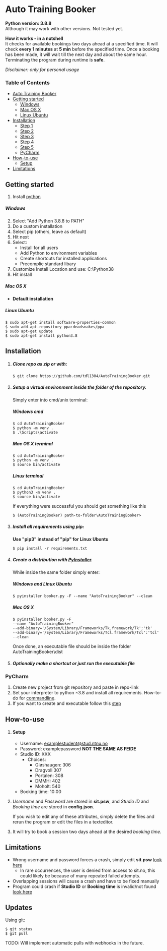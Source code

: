 # Auto Training Booker
**Python version: 3.8.8**  
Although it may work with other versions. Not tested yet.  
  
**How it works - in a nutshell**  
It checks for available bookings two days ahead at a specified time. 
It will check **every 1 minutes** at **5 min** before the specified time. Once a booking has been made, it will wait till the next day and about the same hour. Terminating the program during runtime is **safe**.  
  
*Disclaimer: only for personal usage* 

### Table of Contents
* [Auto Training Booker](#auto-training-booker)
* [Getting started](#getting-started)
    * [Windows](#windows)
    * [Mac OS X](#mac-os-x)
    * [Linux Ubuntu](#linux-ubuntu)
* [Installation](#installation)
    * [Step 1](#clone-repo-as-zip-or-with)
    * [Step 2](#setup-a-virtual-environment-inside-the-folder-of-the-repository)
    * [Step 3](#install-all-requirements-using-pip)
    * [Step 4](#create-a-distribution-with-pyinstallerhttpspypiorgprojectpyinstaller)
    * [Step 5](#optionally-make-a-shortcut-or-just-run-the-executable-file)
    * [PyCharm](#pycharm)
* [How-to-use](#how-to-use)
    * [Setup](#setup)
* [Limitations](#limitations)
## Getting started
1. Install [python](https://www.python.org/downloads/release/python-388/) 
##### Windows 
2. Select "Add Python 3.8.8 to PATH"
3. Do a custom installation
4. Select pip (others, leave as default)
5. Hit next
6. Select:
   * Install for all users
   * Add Python to environment variables
   * Create shortcuts for installed applications
   * Precomplie standard libary
7. Customize Install Location and use: C:\Python38
8. Hit install

##### Mac OS X
* **Default installation**
##### Linux Ubuntu
    $ sudo apt-get install software-properties-common
    $ sudo add-apt-repository ppa:deadsnakes/ppa
    $ sudo apt-get update
    $ sudo apt-get install python3.8
## Installation
1. ##### Clone repo as zip or with: 

   ```
   $ git clone https://github.com/tdl1304/AutoTrainingBooker.git
   ```
2. ##### Setup a virtual environment inside the folder of the repository.
    Simply enter into cmd/unix terminal:
    ##### Windows cmd
     ```
   $ cd AutoTrainingBooker
   $ python -m venv .
   $ .\Scripts\activate
   ```
   ##### Mac OS X terminal
     ```
   $ cd AutoTrainingBooker
   $ python -m venv .
   $ source bin/activate
   ```
   ##### Linux terminal
     ```
   $ cd AutoTrainingBooker
   $ python3 -m venv .
   $ source bin/activate
   ```
   If everything were successful you should get something like this
   ```
   $ (AutoTrainingBooker) path-to-folder\AutoTrainingBooker>
   ```
3. ##### Install all requirements using pip:  
   **Use "pip3" instead of "pip" for Linux Ubuntu**
    ```
   $ pip install -r requirements.txt
   ```
   
4. ##### Create a distribution with [PyInstaller](https://pypi.org/project/pyinstaller/).
   While inside the same folder simply enter:
   ##### Windows and Linux Ubuntu
   ```
   $ pyinstaller booker.py -F --name "AutoTrainingBooker" --clean
   ```
   ##### Mac OS X
   ```
   $ pyinstaller booker.py -F 
   --name "AutoTrainingBooker" 
   --add-binary='/System/Library/Frameworks/Tk.framework/Tk':'tk'
   --add-binary='/System/Library/Frameworks/Tcl.framework/Tcl':'tcl' 
   --clean
   ```
   Once done, an executable file should be inside the folder AutoTrainingBooker\dist
5. ##### Optionally make a shortcut or just run the executable file  

### PyCharm
1. Create new project from git repository and paste in repo-link
2. Set your interpreter to python ~3.8 and install all requirements. How-to-do for [commandline](#install-all-requirements-using-pip).
3. If you want to create and executable follow this [step](#create-a-distribution-with-pyinstallerhttpspypiorgprojectpyinstaller)

## How-to-use
1. #### Setup
   * Username: examplestudent@stud.ntnu.no
   * Password: examplepassword **NOT THE SAME AS FEIDE**
   * Studio ID: XXX
     * Choices: 
        * Gløshaugen: 306
        * Dragvoll 307
        * Portalen: 308
        * DMMH: 402 
        * Moholt: 540
   * Booking time: 10:00
2. *Username* and *Password* are stored in **sit.psw**, and *Studio ID* 
    and *Booking time* are stored in **config.json**.  
  
    If you wish to edit any of these attributes, simply delete the files and rerun the program or edit the files in a texteditor.
3. It will try to book a session two days ahead at the desired *booking time*.

## Limitations
* Wrong username and password forces a crash, simply edit **sit.psw** [look here](#how-to-use)
  * In rare occurrences, the user is denied from access to sit.no, this could likely be because of many repeated failed attempts.
* Overlapping sessions will cause a crash and have to be fixed manually
* Program could crash if **Studio ID** or **Booking time** is invalid/not found [look here](#how-to-use)

## Updates
Using git:
   ```
   $ git status
   $ git pull 
   ```
TODO: Will implement automatic pulls with webhooks in the future.


